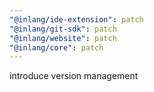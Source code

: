 ```yaml
---
"@inlang/ide-extension": patch
"@inlang/git-sdk": patch
"@inlang/website": patch
"@inlang/core": patch
---
```


introduce version management
